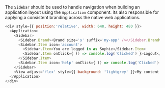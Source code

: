 The `Sidebar` should be used to handle navigation when building an application layout using the `Application` component. Its also responsible for applying a consistent branding across the native web applications.

```js
<div style={{ position:'relative', width: 640, height: 480 }}>
  <Application>
    <Sidebar>
      <Sidebar.Brand><Brand size='s' suffix='my-app' /></Sidebar.Brand>
      <Sidebar.Item icon='account'>
        <Sidebar.Item>You are logged in as Sophie</Sidebar.Item>
        <Sidebar.Item onClick={ () => console.log('Clicked') }>Logout</Sidebar.Item>
      </Sidebar.Item>
      <Sidebar.Item icon='help' onClick={ () => console.log('Clicked') } />
    </Sidebar>
    <View adjust='flex' style={{ background: 'lightgrey' }}>My content panel</View>
  </Application>
</div>
```
